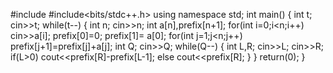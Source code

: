 #include <iostream>
#include<bits/stdc++.h>
using namespace std;
int main()
{
	int t;
	cin>>t;
	while(t--)
	{
		int n;
		cin>>n;
		int a[n],prefix[n+1];
		for(int i=0;i<n;i++)
		   cin>>a[i];
		prefix[0]=0; prefix[1]= a[0];
		for(int j=1;j<n;j++)
			prefix[j+1]=prefix[j]+a[j];
		int Q;
		cin>>Q;
		while(Q--)
		{
			int L,R;
			cin>>L;
			cin>>R;
			if(L>0)
				cout<<prefix[R]-prefix[L-1];
			else
				cout<<prefix[R];
		}
	}
	return(0);
}
